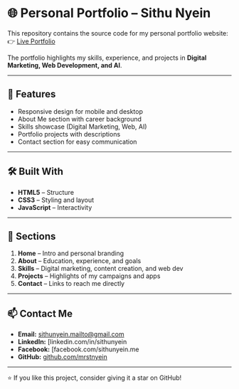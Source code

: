 # 🌐 Personal Portfolio – Sithu Nyein

This repository contains the source code for my personal portfolio website:  
👉 [Live Portfolio](https://mrstnyein.github.io/portfolio/)

The portfolio highlights my skills, experience, and projects in **Digital Marketing, Web Development, and AI**.

---

## 🚀 Features
- Responsive design for mobile and desktop  
- About Me section with career background  
- Skills showcase (Digital Marketing, Web, AI)  
- Portfolio projects with descriptions  
- Contact section for easy communication  

---

## 🛠️ Built With
- **HTML5** – Structure  
- **CSS3** – Styling and layout  
- **JavaScript** – Interactivity  
---

## 📂 Sections
1. **Home** – Intro and personal branding  
2. **About** – Education, experience, and goals  
3. **Skills** – Digital marketing, content creation, and web dev  
4. **Projects** – Highlights of my campaigns and apps  
5. **Contact** – Links to reach me directly  

---

## 📫 Contact Me
- **Email:** sithunyein.mailto@gmail.com  
- **LinkedIn:** [linkedin.com/in/sithunyein
- **Facebook:** [facebook.com/sithunyein.me
- **GitHub:** [github.com/mrstnyein](https://github.com/mrstnyein)  

---

⭐️ If you like this project, consider giving it a star on GitHub!  
